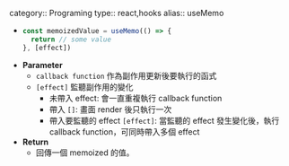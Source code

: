 category:: Programing
type:: react,hooks
alias:: useMemo

- ```typescript
  const memoizedValue = useMemo(() => {
    return // some value
  }, [effect])
  ```
- **Parameter**
	- `callback function` 作為副作用更新後要執行的函式
	- `[effect]` 監聽副作用的變化
		- 未帶入 effect: 會一直重複執行 callback function
		- 帶入 `[]`: 畫面 render 後只執行一次
		- 帶入要監聽的 effect `[effect]`: 當監聽的 effect 發生變化後，執行 callback function，可同時帶入多個 effect
- **Return**
	- 回傳一個 memoized 的值。
